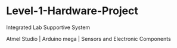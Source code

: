 # Level-1-Hardware-Project
Integrated Lab Supportive System

Atmel Studio | Arduino mega | Sensors and Electronic Components

